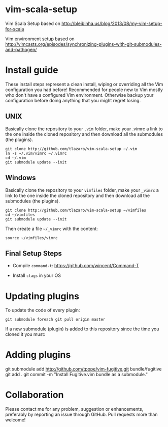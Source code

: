 vim-scala-setup
===============

Vim Scala Setup based on http://bleibinha.us/blog/2013/08/my-vim-setup-for-scala

Vim environment setup based on http://vimcasts.org/episodes/synchronizing-plugins-with-git-submodules-and-pathogen/

Install guide
=============

These install steps represent a clean install, wiping or overriding all the Vim configuration you had before! Recommended for people new to Vim mostly who don't have a configured Vim environment. Otherwise backup your configuration before doing anything that you might regret losing.

UNIX
----

Basically clone the repository to your ``.vim`` folder, make your .vimrc a link to the one inside the cloned repository and then download all the submodules (the plugins).

    git clone http://github.com/tlazaro/vim-scala-setup ~/.vim
    ln -s ~/.vim/vimrc ~/.vimrc
    cd ~/.vim
    git submodule update --init
    
Windows
-------

Basically clone the repository to your ``vimfiles`` folder, make your ``_vimrc`` a link to the one inside the cloned repository and then download all the submodules (the plugins).

    git clone http://github.com/tlazaro/vim-scala-setup ~/vimfiles
    cd ~/vimfiles
    git submodule update --init
    
Then create a file ``~/_vimrc`` with the content:

    source ~/vimfiles/vimrc
    
Final Setup Steps
------------------

  * Compile ``command-t``: https://github.com/wincent/Command-T

  * Install ``ctags`` in your OS 
    
Updating plugins
================

To update the code of every plugin:

    git submodule foreach git pull origin master
    
If a new submodule (plugin) is added to this repository since the time you cloned it you must:

Adding plugins
================
git submodule add http://github.com/tpope/vim-fugitive.git bundle/fugitive
git add .
git commit -m "Install Fugitive.vim bundle as a submodule."

Collaboration
=============

Please contact me for any problem, suggestion or enhancements, preferably by reporting an issue through GitHub. Pull requests more than welcome!
